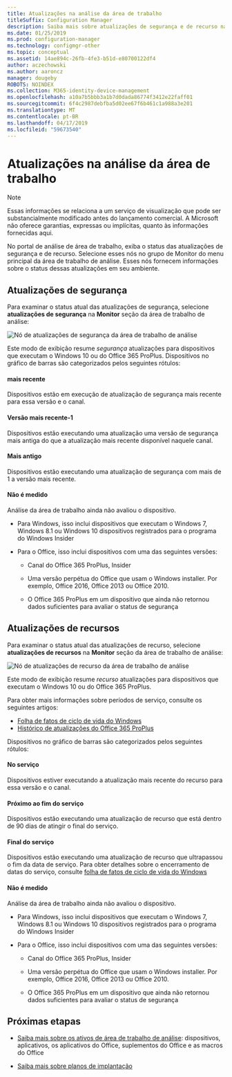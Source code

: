 ```yaml
---
title: Atualizações na análise da área de trabalho
titleSuffix: Configuration Manager
description: Saiba mais sobre atualizações de segurança e de recurso na área de trabalho de análise.
ms.date: 01/25/2019
ms.prod: configuration-manager
ms.technology: configmgr-other
ms.topic: conceptual
ms.assetid: 14ae894c-26fb-4fe3-b51d-e80700122df4
author: aczechowski
ms.author: aaroncz
manager: dougeby
ROBOTS: NOINDEX
ms.collection: M365-identity-device-management
ms.openlocfilehash: a10a7b5bbb3a1b7d0dada86774f3412e22faff01
ms.sourcegitcommit: 6f4c2987debfba5d02ee67f6b461c1a988a3e201
ms.translationtype: MT
ms.contentlocale: pt-BR
ms.lasthandoff: 04/17/2019
ms.locfileid: "59673540"
---
```

# <a name="updates-in-desktop-analytics"></a>Atualizações na análise da área de trabalho 

> [!Note]  
> Essas informações se relaciona a um serviço de visualização que pode ser substancialmente modificado antes do lançamento comercial. A Microsoft não oferece garantias, expressas ou implícitas, quanto às informações fornecidas aqui.  

No portal de análise de área de trabalho, exiba o status das atualizações de segurança e de recurso. Selecione esses nós no grupo de Monitor do menu principal da área de trabalho de análise. Esses nós fornecem informações sobre o status dessas atualizações em seu ambiente. 



## <a name="security-updates"></a>Atualizações de segurança

Para examinar o status atual das atualizações de segurança, selecione **atualizações de segurança** na **Monitor** seção da área de trabalho de análise:

![Nó de atualizações de segurança da área de trabalho de análise](media/security-updates.png)

Este modo de exibição resume *segurança* atualizações para dispositivos que executam o Windows 10 ou do Office 365 ProPlus. Dispositivos no gráfico de barras são categorizados pelos seguintes rótulos:

#### <a name="latest"></a>mais recente
Dispositivos estão em execução de atualização de segurança mais recente para essa versão e o canal.

#### <a name="latest-1"></a>Versão mais recente-1
Dispositivos estão executando uma atualização uma versão de segurança mais antiga do que a atualização mais recente disponível naquele canal.

#### <a name="older"></a>Mais antigo
Dispositivos estão executando uma atualização de segurança com mais de 1 a versão mais recente.

#### <a name="not-measured"></a>Não é medido
Análise da área de trabalho ainda não avaliou o dispositivo. 

- Para Windows, isso inclui dispositivos que executam o Windows 7, Windows 8.1 ou Windows 10 dispositivos registrados para o programa do Windows Insider  

- Para o Office, isso inclui dispositivos com uma das seguintes versões:  

    - Canal do Office 365 ProPlus, Insider  

    - Uma versão perpétua do Office que usam o Windows installer. Por exemplo, Office 2016, Office 2013 ou Office 2010.  

    - O Office 365 ProPlus em um dispositivo que ainda não retornou dados suficientes para avaliar o status de segurança  



## <a name="feature-updates"></a>Atualizações de recursos

Para examinar o status atual das atualizações de recurso, selecione **atualizações de recursos** na **Monitor** seção da área de trabalho de análise:

![Nó de atualizações de recurso da área de trabalho de análise](media/feature-updates.png)

Este modo de exibição resume *recurso* atualizações para dispositivos que executam o Windows 10 ou do Office 365 ProPlus. 

Para obter mais informações sobre períodos de serviço, consulte os seguintes artigos: 
- [Folha de fatos de ciclo de vida do Windows](https://support.microsoft.com/help/13853/windows-lifecycle-fact-sheet)  
- [Histórico de atualizações do Office 365 ProPlus](https://docs.microsoft.com/officeupdates/update-history-office365-proplus-by-date)  

Dispositivos no gráfico de barras são categorizados pelos seguintes rótulos:

#### <a name="in-service"></a>No serviço
Dispositivos estiver executando a atualização mais recente do recurso para essa versão e o canal.  

#### <a name="near-end-of-service"></a>Próximo ao fim do serviço
Dispositivos estão executando uma atualização de recurso que está dentro de 90 dias de atingir o final do serviço.

#### <a name="end-of-service"></a>Final do serviço
Dispositivos estão executando uma atualização de recurso que ultrapassou o fim da data de serviço. Para obter detalhes sobre o encerramento de datas do serviço, consulte [folha de fatos de ciclo de vida do Windows](https://support.microsoft.com/help/13853/windows-lifecycle-fact-sheet)  <!-- {xlink into relevant section of UDR_monitoring}|-->

#### <a name="not-measured"></a>Não é medido
Análise da área de trabalho ainda não avaliou o dispositivo. 

- Para Windows, isso inclui dispositivos que executam o Windows 7, Windows 8.1 ou Windows 10 dispositivos registrados para o programa do Windows Insider

- Para o Office, isso inclui dispositivos com uma das seguintes versões:  

    - Canal do Office 365 ProPlus, Insider  

    - Uma versão perpétua do Office que usam o Windows installer. Por exemplo, Office 2016, Office 2013 ou Office 2010.  

    - O Office 365 ProPlus em um dispositivo que ainda não retornou dados suficientes para avaliar o status de segurança  



## <a name="next-steps"></a>Próximas etapas

- [Saiba mais sobre os ativos de área de trabalho de análise](/sccm/desktop-analytics/about-assets): dispositivos, aplicativos, os aplicativos do Office, suplementos do Office e as macros do Office  

- [Saiba mais sobre planos de implantação](/sccm/desktop-analytics/about-deployment-plans)  

